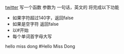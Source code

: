 [twitter]()
写一个函数 参数为 一句话，英文的 将完成以下功能
- 如果字符超过140字，返回false
- 如果是空字符 返回false
- 以#开始
- 每个单词首字母大写

hello miss dong
#Hello Miss Dong